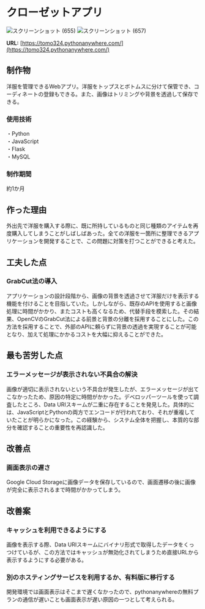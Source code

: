 # クローゼットアプリ

![スクリーンショット (655)](https://github.com/tomo324/Closet-App/assets/102280498/f907dc36-1106-4839-bdf3-43eb811230cd)
![スクリーンショット (657)](https://github.com/tomo324/Closet-App/assets/102280498/3aff1dc8-aeed-4df1-9213-7baaf26e1fd1)


**URL:** [https://tomo324.pythonanywhere.com/](https://tomo324.pythonanywhere.com/)

## 制作物
洋服を管理できるWebアプリ。洋服をトップスとボトムスに分けて保管でき、コーディネートの登録もできる。また、画像はトリミングや背景を透過して保存できる。

### 使用技術
・Python  
・JavaScript  
・Flask  
・MySQL 

### 制作期間  
約1か月　　

## 作った理由
外出先で洋服を購入する際に、既に所持しているものと同じ種類のアイテムを再度購入してしまうことがしばしばあった。全ての洋服を一箇所に整理できるアプリケーションを開発することで、この問題に対策を打つことができると考えた。

## 工夫した点
### GrabCut法の導入
アプリケーションの設計段階から、画像の背景を透過させて洋服だけを表示する機能を付けることを目指していた。しかしながら、既存のAPIを使用すると画像処理に時間がかかり、またコストも高くなるため、代替手段を模索した。その結果、OpenCVのGrabCut法による前景と背景の分離を採用することにした。この方法を採用することで、外部のAPIに頼らずに背景の透過を実現することが可能となり、加えて処理にかかるコストを大幅に抑えることができた。

## 最も苦労した点
### エラーメッセージが表示されない不具合の解決
画像が適切に表示されないという不具合が発生したが、エラーメッセージが出てこなかったため、原因の特定に時間がかかった。デベロッパーツールを使って調査したところ、Data URIスキームが二重に存在することを発見した。具体的には、JavaScriptとPythonの両方でエンコードが行われており、それが重複していたことが明らかになった。この経験から、システム全体を把握し、本質的な部分を確認することの重要性を再認識した。

## 改善点
### 画面表示の遅さ
Google Cloud Storageに画像データを保存しているので、画面遷移の後に画像が完全に表示されるまで時間がかかってしまう。

## 改善案
### キャッシュを利用できるようにする
画像を表示する際、Data URIスキームにバイナリ形式で取得したデータをくっつけているが、この方法ではキャッシュが無効化されてしまうため直接URLから表示するようにする必要がある。
### 別のホスティングサービスを利用するか、有料版に移行する
開発環境では画面表示はそこまで遅くなかったので、pythonanywhereの無料プランの通信が遅いことも画面表示が遅い原因の一つとして考えられる。
